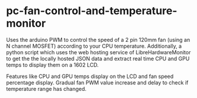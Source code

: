 # pc-fan-control-and-temperature-monitor
Uses the arduino PWM to control the speed of a 2 pin 120mm fan (using an N channel MOSFET) according to your CPU temperature.
Additionally, a python script which uses the web hosting service of LibreHardwareMonitor to get the the locally hosted JSON data and extract real time CPU and GPU temps to display them on a 1602 LCD.

Features like CPU and GPU temps display on the LCD and fan speed percentage display.
Gradual fan PWM value increase and delay to check if temperature range has changed.
